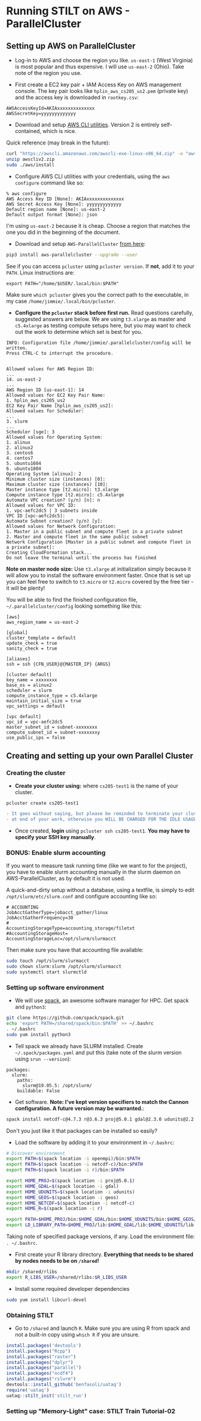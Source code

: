 # Running STILT on AWS - ParallelCluster

## Setting up AWS on ParallelCluster
* Log-in to AWS and choose the region you like. `us-east-1` (West Virginia) is most popular and thus expensive. I will use `us-east-2` (Ohio). Take note of the region you use.

* First create a EC2 key pair + IAM Access Key on AWS management console.
The key pair looks like `hplin_aws_cs205_us2.pem` (private key) and the access key is downloaded in `rootkey.csv`:
```
AWSAccessKeyId=AKIAxxxxxxxxxxxxxx
AWSSecretKey=yyyyyyyyyyyyy
```

* Download and setup [AWS CLI utilities](https://docs.aws.amazon.com/cli/latest/userguide/install-cliv2-linux.html). Version 2 is entirely self-contained, which is nice.

Quick reference (may break in the future):
```bash
curl "https://awscli.amazonaws.com/awscli-exe-linux-x86_64.zip" -o "awscliv2.zip"
unzip awscliv2.zip
sudo ./aws/install
```
* Configure AWS CLI utilities with your credentials, using the `aws configure` command like so:
```
% aws configure
AWS Access Key ID [None]: AKIAxxxxxxxxxxxxxx
AWS Secret Access Key [None]: yyyyyyyyyyyyy
Default region name [None]: us-east-2
Default output format [None]: json
```

I'm using `us-east-2` because it is cheap. Choose a region that matches the one you did in the beginning of the document.

* Download and setup `AWS-ParallelCluster` [from here](https://docs.aws.amazon.com/parallelcluster/latest/ug/install.html):
```bash
pip3 install aws-parallelcluster --upgrade --user
```

See if you can access `pcluster` using `pcluster version`. If **not**, add it to your `PATH`. Linux instructions are:
```
export PATH="/home/$USER/.local/bin:$PATH"
```

Make sure `which pcluster` gives you the correct path to the executable, in my case `/home/jimmie/.local/bin/pcluster`.

* **Configure the `pcluster` stack before first run.** Read questions carefully, suggested answers are below. We are using `t3.xlarge` as master and `c5.4xlarge` as testing compute setups here, but you may want to check out the work to determine which set is best for you.

```
INFO: Configuration file /home/jimmie/.parallelcluster/config will be written.
Press CTRL-C to interrupt the procedure.


Allowed values for AWS Region ID:
...
14. us-east-2
...
AWS Region ID [us-east-1]: 14
Allowed values for EC2 Key Pair Name:
1. hplin_aws_cs205_us2
EC2 Key Pair Name [hplin_aws_cs205_us2]:
Allowed values for Scheduler:
...
3. slurm
...
Scheduler [sge]: 3
Allowed values for Operating System:
1. alinux
2. alinux2
3. centos6
4. centos7
5. ubuntu1604
6. ubuntu1804
Operating System [alinux]: 2
Minimum cluster size (instances) [0]:
Maximum cluster size (instances) [10]:
Master instance type [t2.micro]: t3.xlarge
Compute instance type [t2.micro]: c5.4xlarge
Automate VPC creation? (y/n) [n]: n
Allowed values for VPC ID:
1. vpc-aefc2dc5 | 3 subnets inside
VPC ID [vpc-aefc2dc5]:
Automate Subnet creation? (y/n) [y]:
Allowed values for Network Configuration:
1. Master in a public subnet and compute fleet in a private subnet
2. Master and compute fleet in the same public subnet
Network Configuration [Master in a public subnet and compute fleet in a private subnet]:
Creating CloudFormation stack...
Do not leave the terminal until the process has finished
```

**Note on master node size:** Use `t3.xlarge` at initialization simply because it will allow you to install the software environment faster. Once that is set up you can feel free to switch to `t3.micro` or `t2.micro` covered by the free tier - it will be plenty!

You will be able to find the finished configuration file, `~/.parallelcluster/config` looking something like this:
```
[aws]
aws_region_name = us-east-2

[global]
cluster_template = default
update_check = true
sanity_check = true

[aliases]
ssh = ssh {CFN_USER}@{MASTER_IP} {ARGS}

[cluster default]
key_name = xxxxxxxx
base_os = alinux2
scheduler = slurm
compute_instance_type = c5.4xlarge
maintain_initial_size = true
vpc_settings = default

[vpc default]
vpc_id = vpc-aefc2dc5
master_subnet_id = subnet-xxxxxxxx
compute_subnet_id = subnet-xxxxxxxy
use_public_ips = false
```

## Creating and setting up your own Parallel Cluster
### Creating the cluster
* **Create your cluster using:** where `cs205-test1` is the name of your cluster.
```
pcluster create cs205-test1
```

```diff
- It goes without saying, but please be reminded to terminate your cluster  -
- at end of your work, otherwise you WILL BE CHARGED FOR THE IDLE USAGE!    -
```

* Once created, **login** using `pcluster ssh cs205-test1`. **You may have to specify your SSH key manually**.

### BONUS: Enable slurm accounting
If you want to measure task running time (like we want to for the project), you have to enable slurm accounting manually in the slurm daemon on AWS-ParallelCluster, as by default it is not used.

A quick-and-dirty setup without a database, using a textfile, is simply to edit `/opt/slurm/etc/slurm.conf` and configure accounting like so:
```
# ACCOUNTING                                                                                                            JobAcctGatherType=jobacct_gather/linux                                                                                  JobAcctGatherFrequency=30                                                                                               #                                                                                                                       AccountingStorageType=accounting_storage/filetxt
#AccountingStorageHost=
AccountingStorageLoc=/opt/slurm/slurmacct
```

Then make sure you have that accounting file available:
```bash
sudo touch /opt/slurm/slurmacct
sudo chown slurm:slurm /opt/slurm/slurmacct
sudo systemctl start slurmctld
```

### Setting up software environment
* We will use [spack](https://github.com/spack/spack), an awesome software manager for HPC. Get spack and `python3`:
```bash
git clone https://github.com/spack/spack.git
echo 'export PATH=/shared/spack/bin:$PATH' >> ~/.bashrc
. ~/.bashrc
sudo yum install python3
```

* Tell spack we already have SLURM installed. Create `~/.spack/packages.yaml` and put this (take note of the slurm version using `srun --version`):
```
packages:
  slurm:
    paths:
      slurm@19.05.5: /opt/slurm/
    buildable: False
```

* Get software. **Note: I've kept version specifiers to match the Cannon configuration. A future version may be warranted.**:
```bash
spack install netcdf-c@4.7.3 r@3.6.3 proj@5.0.1 gdal@2.3.0 udunits@2.2.26 geos@3.6.2
```
Don't you just like it that packages can be installed so easily?

* Load the software by adding it to your environment in `~/.bashrc`:
```bash
# Discover environment
export PATH=$(spack location -i openmpi)/bin:$PATH
export PATH=$(spack location -i netcdf-c)/bin:$PATH
export PATH=$(spack location -i r)/bin:$PATH

export HOME_PROJ=$(spack location -i proj@5.0.1)
export HOME_GDAL=$(spack location -i gdal)
export HOME_UDUNITS=$(spack location -i udunits)
export HOME_GEOS=$(spack location -i geos)
export HOME_NETCDF=$(spack location -i netcdf-c)
export HOME_R=$(spack location -i r)

export PATH=$HOME_PROJ/bin:$HOME_GDAL/bin:$HOME_UDUNITS/bin:$HOME_GEOS/bin:$PATH
export LD_LIBRARY_PATH=$HOME_PROJ/lib:$HOME_GDAL/lib:$HOME_UDUNITS/lib:$HOME_GEOS/lib:$HOME_NETCDF/lib:$LD_LIBRARY_PATH
```

Taking note of specified package versions, if any.
Load the environment file: `. ~/.bashrc`.

* First create your R library directory. **Everything that needs to be shared by nodes needs to be on `/shared`!**
```bash
mkdir /shared/rlibs
export R_LIBS_USER=/shared/rlibs:$R_LIBS_USER
```

* Install some required developer dependencies
```bash
sudo yum install libcurl-devel
```

### Obtaining STILT
* Go to `/shared` and launch `R`. Make sure you are using R from spack and not a built-in copy using `which R` if you are unsure.
```R
install.packages('devtools')
install.packages("Rcpp")
install.packages("raster")
install.packages("dplyr")
install.packages("parallel")
install.packages("ncdf4")
install.packages("rslurm")
devtools::install_github('benfasoli/uataq')
require('uataq')
uataq::stilt_init('stilt_run')
```

### Setting up "Memory-Light" case: STILT Train Tutorial-02
